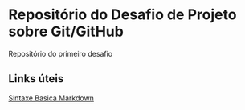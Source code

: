 # Repositório do Desafio de Projeto sobre Git/GitHub

Repositório do primeiro desafio 

## Links úteis
[Sintaxe Basica Markdown](https://markdown.net.br/sintaxe-basica/)
